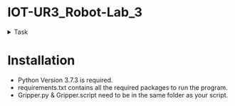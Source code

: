 # IOT-UR3_Robot-Lab_3
<details> 
  <summary>Task </summary>
You are given a workcell consisting of two UR3 robot arms, and a conveyor belt in between them, that are working side-by-side. The task is to design and implement a sequencing algorithm for picking and sorting blocks. Two types of block are to be handled: (i) cylinders, and (ii) cubes.

Home locations: You must designate one robot whitespace as the final home of the cylinders, and the other whitespace and the final home for the cubes. You should designate an edge of each whitespace, as the actual place that the homed blocks shall be placed. The human user of your system may add these blocks at random in the white workspaces of either robot. The human is not allowed to place any blocks on the conveyor belt. The human may add blocks while your system is in operation. If the human removes any block at all, that block has to be from the home location.

Your system should sort all of the cylinders into the home edge designated for cylinders, and likewise must sort all of the cubes into the home edge for the cubes. You should sequence your robot arm movements and conveyor belt operations in such a way that your system sorts blocks in the shortest possible time. We do not mean that the conveyor belt must be running at top speed ! What we mean is that your sequencing must be such that no unnecessary idling takes place.

Nudge allowed: The camera does not find the locations of blocks very accurately. Therefore, you are allowed to use your hand to give a slight nudge to any block if it looks like the robot arm is moving a couple of centimetres off the correct location of that block. Your nudge cannot be more than 3 cm long!
</details>

# Installation
- Python Version 3.7.3 is required.
- requirements.txt contains all the required packages to run the program.
- Gripper.py & Gripper.script need to be in the same folder as your script.
